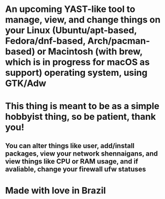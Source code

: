 # An upcoming YAST-like tool to manage, view, and change things on your Linux (Ubuntu/apt-based, Fedora/dnf-based, Arch/pacman-based) or Macintosh (with brew, which is in progress for macOS as support) operating system, using GTK/Adw

# This thing is meant to be as a simple hobbyist thing, so be patient, thank you!

## You can alter things like user, add/install packages, view your network shennaigans, and view things like CPU or RAM usage, and if avaliable, change your firewall ufw statuses


# Made with love in Brazil
